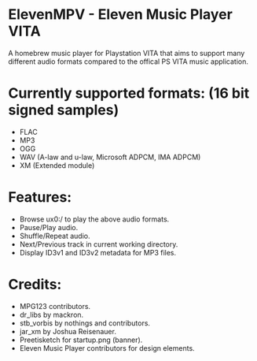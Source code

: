 # ElevenMPV - Eleven Music Player VITA

A homebrew music player for Playstation VITA that aims to support many different audio formats compared to the offical PS VITA music application.

# Currently supported formats: (16 bit signed samples)
- FLAC
- MP3 
- OGG
- WAV (A-law and u-law, Microsoft ADPCM, IMA ADPCM)
- XM (Extended module)

# Features:
- Browse ux0:/ to play the above audio formats.
- Pause/Play audio.
- Shuffle/Repeat audio.
- Next/Previous track in current working directory.
- Display ID3v1 and ID3v2 metadata for MP3 files.

# Credits:
- MPG123 contributors.
- dr_libs by mackron.
- stb_vorbis by nothings and contributors.
- jar_xm by Joshua Reisenauer.
- Preetisketch for startup.png (banner).
- Eleven Music Player contributors for design elements.

